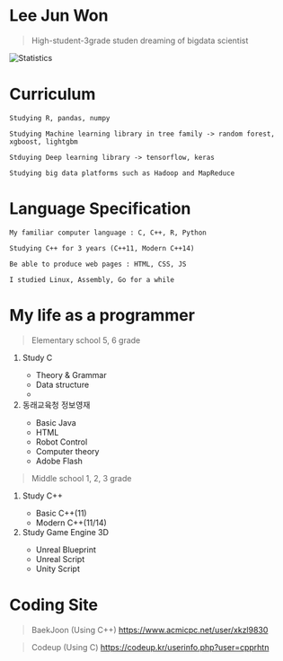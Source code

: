 # Lee Jun Won

> High-student-3grade studen dreaming of bigdata scientist

![Statistics](https://github-readme-stats.vercel.app/api?username=cpprhtn&show_icons=true)

# **Curriculum**

```
Studying R, pandas, numpy  

Studying Machine learning library in tree family -> random forest, xgboost, lightgbm

Stduying Deep learning library -> tensorflow, keras

Studying big data platforms such as Hadoop and MapReduce
``` 

# Language Specification

```
My familiar computer language : C, C++, R, Python

Studying C++ for 3 years (C++11, Modern C++14)

Be able to produce web pages : HTML, CSS, JS

I studied Linux, Assembly, Go for a while
```

# My life as a programmer
> Elementary school 5, 6 grade
<ol>
  <li>Study C</li>
  <ul>
    <li>Theory & Grammar</li>
    <li>Data structure<li>
  </ul>
  
  <li>동래교육청 정보영재</li>
  <ul>
    <li>Basic Java</li>
    <li>HTML</li>
    <li>Robot Control</li>
    <li>Computer theory</li>
    <li>Adobe Flash</li>
  </ul>
</ol>

> Middle school 1, 2, 3 grade
<ol>
  <li>Study C++</li>
  <ul>
    <li>Basic C++(11)</li>
    <li>Modern C++(11/14)</li>
  </ul>
  <li>Study Game Engine 3D</li>
  <ul>
    <li>Unreal Blueprint</li>
    <li>Unreal Script</li>
    <li>Unity Script</li>
  </ul>
</ol>
  

# Coding Site
>BaekJoon (Using C++)
https://www.acmicpc.net/user/xkzl9830

> Codeup (Using C)
https://codeup.kr/userinfo.php?user=cpprhtn
